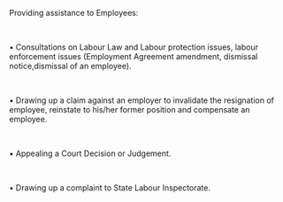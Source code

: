 Providing assistance to Employees:

<br/>

• Consultations on Labour Law and Labour protection issues, labour enforcement issues (Employment Agreement amendment, dismissal notice,dismissal of an employee).

<br/>

• Drawing up a claim against an employer to invalidate the resignation of employee, reinstate to his/her former position and compensate an employee.

<br/>

• Appealing a Court Decision or Judgement.

<br/>

• Drawing up a complaint to State Labour Inspectorate.

